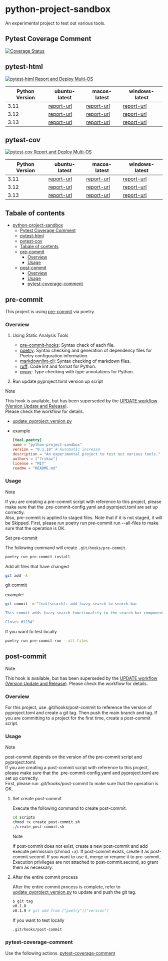 # python-project-sandbox

An experimental project to test out various tools.

## Pytest Coverage Comment

[![Coverage Status](https://img.shields.io/badge/Coverage-check%20here-blue.svg)](https://github.com/7rikazhexde/python-project-sandbox/tree/coverage)

## pytest-html

[![pytest-html Report and Deploy Multi-OS](https://github.com/7rikazhexde/python-project-sandbox/actions/workflows/test_pytest-html-report_deploy_multi_os.yml/badge.svg)](https://github.com/7rikazhexde/python-project-sandbox/actions/workflows/test_pytest-html-report_deploy_multi_os.yml)

| Python Version | ubuntu-latest | macos-latest | windows-latest |
|----------------|---------------|----------|----------------|
| 3.11 | [report-url](https://7rikazhexde.github.io/python-project-sandbox/pytest-html-report/ubuntu-latest/python/3.11/report_page.html) | [report-url](https://7rikazhexde.github.io/python-project-sandbox/pytest-html-report/macos-latest/python/3.11/report_page.html) | [report-url](https://7rikazhexde.github.io/python-project-sandbox/pytest-html-report/windows-latest/python/3.11/report_page.html) |
| 3.12 | [report-url](https://7rikazhexde.github.io/python-project-sandbox/pytest-html-report/ubuntu-latest/python/3.12/report_page.html) | [report-url](https://7rikazhexde.github.io/python-project-sandbox/pytest-html-report/macos-latest/python/3.12/report_page.html) | [report-url](https://7rikazhexde.github.io/python-project-sandbox/pytest-html-report/windows-latest/python/3.12/report_page.html) |
| 3.13 | [report-url](https://7rikazhexde.github.io/python-project-sandbox/pytest-html-report/ubuntu-latest/python/3.13/report_page.html) | [report-url](https://7rikazhexde.github.io/python-project-sandbox/pytest-html-report/macos-latest/python/3.13/report_page.html) | [report-url](https://7rikazhexde.github.io/python-project-sandbox/pytest-html-report/windows-latest/python/3.13/report_page.html) |

## pytest-cov

[![pytest-cov Report and Deploy Multi-OS](https://github.com/7rikazhexde/python-project-sandbox/actions/workflows/test_pytest-cov-report_deploy_multi_os.yml/badge.svg)](https://github.com/7rikazhexde/python-project-sandbox/actions/workflows/test_pytest-cov-report_deploy_multi_os.yml)

| Python Version | ubuntu-latest | macos-latest | windows-latest |
|----------------|---------------|----------|----------------|
| 3.11 | [report-url](https://7rikazhexde.github.io/python-project-sandbox/pytest-cov-report/ubuntu-latest/python/3.11/index.html) | [report-url](https://7rikazhexde.github.io/python-project-sandbox/pytest-cov-report/macos-latest/python/3.11/index.html) | [report-url](https://7rikazhexde.github.io/python-project-sandbox/pytest-cov-report/windows-latest/python/3.11/index.html) |
| 3.12 | [report-url](https://7rikazhexde.github.io/python-project-sandbox/pytest-cov-report/ubuntu-latest/python/3.12/index.html) | [report-url](https://7rikazhexde.github.io/python-project-sandbox/pytest-cov-report/macos-latest/python/3.12/index.html) | [report-url](https://7rikazhexde.github.io/python-project-sandbox/pytest-cov-report/windows-latest/python/3.12/index.html) |
| 3.13 | [report-url](https://7rikazhexde.github.io/python-project-sandbox/pytest-cov-report/ubuntu-latest/python/3.13/index.html) | [report-url](https://7rikazhexde.github.io/python-project-sandbox/pytest-cov-report/macos-latest/python/3.13/index.html) | [report-url](https://7rikazhexde.github.io/python-project-sandbox/pytest-cov-report/windows-latest/python/3.13/index.html) |

## Tabale of contents

- [python-project-sandbox](#python-project-sandbox)
  - [Pytest Coverage Comment](#pytest-coverage-comment)
  - [pytest-html](#pytest-html)
  - [pytest-cov](#pytest-cov)
  - [Tabale of contents](#tabale-of-contents)
  - [pre-commit](#pre-commit)
    - [Overview](#overview)
    - [Usage](#usage)
  - [post-commit](#post-commit)
    - [Overview](#overview-1)
    - [Usage](#usage-1)
    - [pytest-coverage-comment](#pytest-coverage-comment-1)

## pre-commit

This project is using [pre-commit](https://github.com/pre-commit/pre-commit) via poetry.

### Overview

1. Using Static Analysis Tools

   - [pre-commit-hooks](https://github.com/pre-commit/pre-commit-hooks): Syntax check of each file.
   - [poetry](https://python-poetry.org/docs/pre-commit-hooks/#usage): Syntax checking and generation of dependency files for Poetry configuration information.
   - [markdownlint-cli](https://github.com/igorshubovych/markdownlint-cli): Syntax checking of markdown files.
   - [ruff](https://pypi.org/project/ruff/): Code lint and format for Python.
   - [mypy](https://pypi.org/project/mypy/): Type checking with type annotations for Python.

2. Run update pyproject.toml version up script

> [!NOTE]
> This hook is available, but has been superseded by the [UPDATE workflow (Version Update and Release)](https://github.com/7rikazhexde/python-project-sandbox/blob/main/.github/workflows/update-version-and-release.yml).\
> Please check the workflow for details.

- [update_pyproject_version.py](ci/update_pyproject_version.py)

- example

  ```toml
  [tool.poetry]
  name = "python-project-sandbox"
  version = "0.1.19" # Automatic increase
  description = "An experimental project to test out various tools."
  authors = ["7rikaz"]
  license = "MIT"
  readme = "README.md"
  ```

### Usage

> [!NOTE]
> If you are creating a pre-commit script with reference to this project, please make sure that the .pre-commit-config.yaml and pyproject.toml are set up correctly.\
> Also, pre-commit is applied to staged files. Note that if it is not staged, it will be Skipped.
> First, please run poetry run pre-commit run --all-files to make sure that the operation is OK.

Set pre-commit

The following command will create `.git/hooks/pre-commit`.

```bash
poetry run pre-commit install
```

Add all files that have changed

```bash
git add -A
```

git commit

example:

```bash
git commit -m "feat(search): add fuzzy search to search bar

This commit adds fuzzy search functionality to the search bar component. Fuzzy search allows users to find search results even if they make spelling mistakes or typos. This feature will enhance the user experience and make it easier to find what they are looking for.

Closes #1234"
```

If you want to test locally

```bash
poetry run pre-commit run --all-files
```

## post-commit

> [!NOTE]
> This hook is available, but has been superseded by the [UPDATE workflow (Version Update and Release)](https://github.com/7rikazhexde/python-project-sandbox/blob/main/.github/workflows/update-version-and-release.yml). Please check the workflow for details.

### Overview

For this project, use .git/hooks/post-commit to reference the version of pyproject.toml and create a git tag. Then push the main branch and tag.
If you are committing to a project for the first time, create a post-commit script.

### Usage

> [!NOTE]
> post-commit depends on the version of the pre-commit script and pyproject.toml.\
> If you are creating a post-commit script with reference to this project, please make sure that the .pre-commit-config.yaml and pyproject.toml are set up correctly.\
> First, please run .git/hooks/post-commit to make sure that the operation is OK.

1. Set create post-commit

   Execute the following command to create post-commit.

   ```bash
   cd scripts
   chmod +x create_post-commit.sh
   ./create_post-commit.sh
   ```

   > [!NOTE]
   > If post-commit does not exist, create a new post-commit and add execute permission (chmod +x).
   > If post-commit exists, create it as post-commit.second.
   > If you want to use it, merge or rename it to pre-sommit.
   > Execution privileges are not attached to post-commit.second, so grant them as necessary.

1. After the entire commit process

   After the entire commit process is complete, refer to [update_pyproject_version.py](ci/update_pyproject_version.py) to update and push the git tag.

   ```bash
   $ git tag
   v0.1.8
   v0.1.9 # git add from ["poetry"]["version"]
   ```

   If you want to test locally

   ```bash
   .git/hooks/post-commit
   ```

### pytest-coverage-comment

Use the following actions.
[pytest-coverage-comment](https://github.com/MishaKav/pytest-coverage-comment#example-usage)
